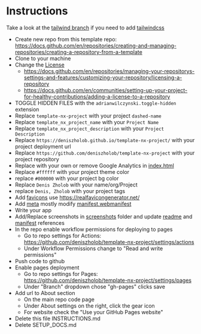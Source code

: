 # Instructions

Take a look at the [tailwind branch](https://github.com/deniszholob/template-nx-project/tree/tailwind-css) if you need to add [tailwindcss](https://tailwindcss.com/)

- Create new repo from this template repo: https://docs.github.com/en/repositories/creating-and-managing-repositories/creating-a-repository-from-a-template
- Clone to your machine
- Change the [License](./LICENSE)
  - https://docs.github.com/en/repositories/managing-your-repositorys-settings-and-features/customizing-your-repository/licensing-a-repository
  - https://docs.github.com/en/communities/setting-up-your-project-for-healthy-contributions/adding-a-license-to-a-repository
- TOGGLE HIDDEN FILES with the `adrianwilczynski.toggle-hidden` extension
- Replace `template-nx-project` with your project `dashed-name`
- Replace `template_nx_project_name` with your `Project Name`
- Replace `template_nx_project_description` with your `Project Description`
- Replace `https://deniszholob.github.io/template-nx-project/` with your project deployment url
- Replace `https://github.com/deniszholob/template-nx-project` with your project repository
- Replace with your own or remove Google Analytics in [index.html](./src/index.html)
- Replace `#ffffff` with your project theme color
- replace `#000000` with your project bg color
- Replace `Denis Zholob` with your name/org/Project
- replace `Denis, Zholob` with your project tags
- Add [favicons](./src/icons/) use https://realfavicongenerator.net/
- Add [meta](./src/meta/) mostly modify [manifest.webmanifest](./src/meta/manifest.webmanifest)
- Write your app
- Add/Replace screenshots in [screenshots](./global/assets/screenshots) folder and update [readme](./README.md) and [manifest](./src/meta/manifest.webmanifest) references
- In the repo enable workflow permissions for deploying to pages
  - Go to repo settings for Actions: https://github.com/deniszholob/template-nx-project/settings/actions
  - Under Workflow Permissions change to "Read and write permissions"
- Push code to github
- Enable pages deployment
  - Go to repo settings for Pages: https://github.com/deniszholob/template-nx-project/settings/pages
  - Under "Branch" dropdown chose "gh-pages" clicks save
- Add url to About section
  - On the main repo code page
  - Under About settings on the right, click the gear icon
  - For website check the "Use your GitHub Pages website"
- Delete this file INSTRUCTIONS.md
- Delete SETUP_DOCS.md
